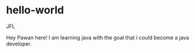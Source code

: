 # hello-world
JFL

Hey Pawan here! I am learning java with the goal that i could become a java developer.
